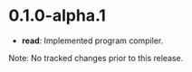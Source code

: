 # 0.1.0-alpha.1

* **read**: Implemented program compiler.

Note: No tracked changes prior to this release.
